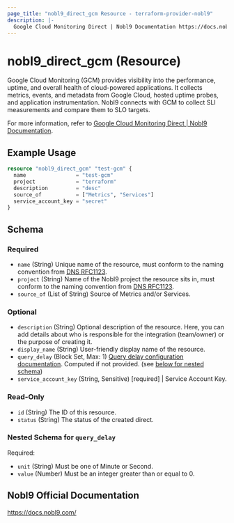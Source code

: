 ```yaml
---
page_title: "nobl9_direct_gcm Resource - terraform-provider-nobl9"
description: |-
  Google Cloud Monitoring Direct | Nobl9 Documentation https://docs.nobl9.com/Sources/google-cloud-monitoring#google-cloud-monitoring-direct.
---
```


# nobl9_direct_gcm (Resource)

Google Cloud Monitoring (GCM) provides visibility into the performance, uptime, and overall health of cloud-powered applications. It collects metrics, events, and metadata from Google Cloud, hosted uptime probes, and application instrumentation. Nobl9 connects with GCM to collect SLI measurements and compare them to SLO targets.

For more information, refer to [Google Cloud Monitoring Direct | Nobl9 Documentation](https://docs.nobl9.com/Sources/google-cloud-monitoring#google-cloud-monitoring-direct).

## Example Usage

```terraform
resource "nobl9_direct_gcm" "test-gcm" {
  name                = "test-gcm"
  project             = "terraform"
  description         = "desc"
  source_of           = ["Metrics", "Services"]
  service_account_key = "secret"
}
```

<!-- schema generated by tfplugindocs -->
## Schema

### Required

- `name` (String) Unique name of the resource, must conform to the naming convention from [DNS RFC1123](https://kubernetes.io/docs/concepts/overview/working-with-objects/names/#names).
- `project` (String) Name of the Nobl9 project the resource sits in, must conform to the naming convention from [DNS RFC1123](https://kubernetes.io/docs/concepts/overview/working-with-objects/names/#names).
- `source_of` (List of String) Source of Metrics and/or Services.

### Optional

- `description` (String) Optional description of the resource. Here, you can add details about who is responsible for the integration (team/owner) or the purpose of creating it.
- `display_name` (String) User-friendly display name of the resource.
- `query_delay` (Block Set, Max: 1) [Query delay configuration documentation](https://docs.nobl9.com/Features/query-delay). Computed if not provided. (see [below for nested schema](#nestedblock--query_delay))
- `service_account_key` (String, Sensitive) [required] | Service Account Key.

### Read-Only

- `id` (String) The ID of this resource.
- `status` (String) The status of the created direct.

<a id="nestedblock--query_delay"></a>
### Nested Schema for `query_delay`

Required:

- `unit` (String) Must be one of Minute or Second.
- `value` (Number) Must be an integer greater than or equal to 0.

## Nobl9 Official Documentation

https://docs.nobl9.com/
